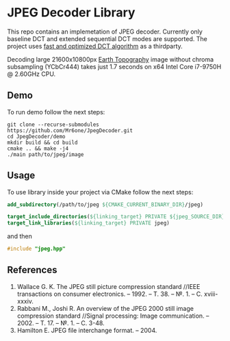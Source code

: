 # JPEG Decoder Library
This repo contains an implemetation of JPEG decoder. Currently only baseline DCT and extended sequential DCT modes are supported. The project uses [fast and optimized DCT algorithm](https://github.com/Mr6one/FastDCT) as a thirdparty.

Decoding large 21600x10800px [Earth Topography](https://visibleearth.nasa.gov/images/73934/topography) image without chroma subsampling (YCbCr444) takes just 1.7 seconds on x64 Intel Core i7-9750H @ 2.60GHz CPU.

## Demo
To run demo follow the next steps:

```code
git clone --recurse-submodules https://github.com/Mr6one/JpegDecoder.git
cd JpegDecoder/demo
mkdir build && cd build
cmake .. && make -j4
./main path/to/jpeg/image
```

## Usage
To use library inside your project via CMake follow the next steps:

```cmake
add_subdirectory(/path/to/jpeg ${CMAKE_CURRENT_BINARY_DIR}/jpeg)

target_include_directories(${linking_target} PRIVATE ${jpeg_SOURCE_DIR}/include)
target_link_libraries(${linking_target} PRIVATE jpeg)
```
and then

```C++
#include "jpeg.hpp"
```

## References
1. Wallace G. K. The JPEG still picture compression standard //IEEE transactions on consumer electronics. – 1992. – Т. 38. – №. 1. – С. xviii-xxxiv.
2. Rabbani M., Joshi R. An overview of the JPEG 2000 still image compression standard //Signal processing: Image communication. – 2002. – Т. 17. – №. 1. – С. 3-48.
3. Hamilton E. JPEG file interchange format. – 2004.

